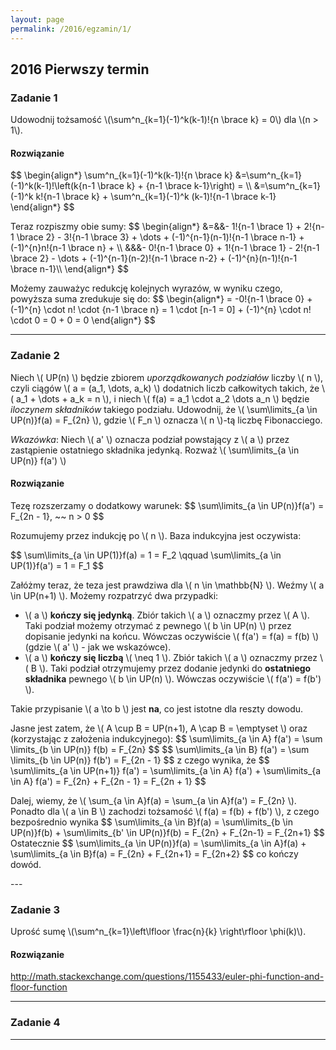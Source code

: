 ```yaml
---
layout: page
permalink: /2016/egzamin/1/
---
```


## 2016 Pierwszy termin

### Zadanie 1

Udowodnij tożsamość \\(\sum^n\_{k=1}(-1)^k(k-1)!{n \brace k} = 0\\) dla
\\(n > 1\\).

<div data-collapse>
  <h4 class="collapsible">Rozwiązanie</h4>
  <div class="solution">
  <p>
    $$
    \begin{align*}
      \sum^n_{k=1}(-1)^k(k-1)!{n \brace k}
      &=\sum^n_{k=1}(-1)^k(k-1)!\left(k{n-1 \brace k} +
       {n-1 \brace k-1}\right) = \\
      &=\sum^n_{k=1}(-1)^k k!{n-1 \brace k} +
       \sum^n_{k=1}(-1)^k (k-1)!{n-1 \brace k-1}
    \end{align*}
    $$
  </p>
  <p>
    Teraz rozpiszmy obie sumy:
    $$
    \begin{align*}
      &=&&- 1!{n-1 \brace 1}
       + 2!{n-1 \brace 2}
       - 3!{n-1 \brace 3}
       + \dots
       + (-1)^{n-1}(n-1)!{n-1 \brace n-1}
       + (-1)^{n}n!{n-1 \brace n} + \\
      &&&- 0!{n-1 \brace 0}
       + 1!{n-1 \brace 1}
       - 2!{n-1 \brace 2}
       - \dots
       + (-1)^{n-1}(n-2)!{n-1 \brace n-2}
       + (-1)^{n}(n-1)!{n-1 \brace n-1}\\
    \end{align*}
    $$
  </p>
  <p>
    Możemy zauważyc redukcję kolejnych wyrazów, w wyniku czego, powyższa suma zredukuje się do:
    $$
    \begin{align*}
      = -0!{n-1 \brace 0} + (-1)^{n} \cdot n! \cdot {n-1 \brace n}
      = 1 \cdot [n-1 = 0] + (-1)^{n} \cdot n! \cdot 0 = 0 + 0 = 0
    \end{align*}
    $$
  </p>
  </div>
</div>

---

### Zadanie 2

Niech \\( UP(n) \\) będzie zbiorem _uporządkowanych podziałów_ liczby \\( n \\),
czyli ciągów \\( a = (a_1, \dots, a_k) \\) dodatnich liczb całkowitych
takich, że \\( a_1 + \dots + a_k = n \\), i niech
\\( f(a) = a_1 \cdot a_2 \dots a_n \\) będzie _iloczynem składników_ takiego
podziału. Udowodnij, że \\( \sum\limits_{a \in UP(n)}f(a) = F_{2n} \\), gdzie
\\( F_n \\) oznacza \\( n \\)-tą liczbę Fibonacciego.

_Wkazówka_: Niech \\( a' \\) oznacza podział powstający z
\\( a \\) przez zastąpienie ostatniego składnika jedynką. Rozważ
\\( \sum\limits_{a \in UP(n)} f(a') \\)

<div data-collapse>
  <h4 class="collapsible">Rozwiązanie</h4>
  <div class="solution">
  <p>
    Tezę rozszerzamy o dodatkowy warunek:
    $$
    \sum\limits_{a \in UP(n)}f(a') = F_{2n - 1}, ~~ n > 0
    $$
  </p>
  <p>
    Rozumujemy przez indukcję po \( n \). Baza indukcyjna jest oczywista:
  </p>
  <p>
    $$
    \sum\limits_{a \in UP(1)}f(a) = 1 = F_2 \qquad
    \sum\limits_{a \in UP(1)}f(a') = 1 = F_1
    $$
  </p>
  <p>
    Załóżmy teraz, że teza jest prawdziwa dla \( n \in \mathbb{N} \).
    Weźmy \( a \in UP(n+1) \). Możemy rozpatrzyć dwa przypadki:
    <ul><li>
      \( a \) <b>kończy się jedynką</b>. Zbiór takich \( a \) oznaczmy przez
      \( A \). Taki podział możemy otrzymać z pewnego \( b \in UP(n) \)
      przez dopisanie jedynki na końcu. Wówczas oczywiście
      \( f(a') = f(a) = f(b) \) (gdzie \( a' \) - jak we wskazówce).
    </li>
    <li>
      \( a \) <b>kończy się liczbą</b> \( \neq 1 \). Zbiór takich \( a \)
      oznaczmy przez \( B \). Taki podział otrzymujemy przez dodanie jedynki do
      <b>ostatniego składnika</b> pewnego \( b \in UP(n) \). Wówczas
      oczywiście \( f(a') = f(b') \).
    </li></ul>
    Takie przypisanie \( a \to b \) jest <b>na</b>, co jest istotne dla reszty
    dowodu.
  </p>
  <p>
    Jasne jest zatem, że \( A \cup B = UP(n+1), A \cap B = \emptyset \) oraz
    (korzystając z założenia indukcyjnego):
    $$
    \sum\limits_{a \in A} f(a') = \sum \limits_{b \in UP(n)} f(b) = F_{2n}
    $$
    $$
    \sum\limits_{a \in B} f(a') = \sum \limits_{b \in UP(n)} f(b') = F_{2n - 1}
    $$
    z czego wynika, że
    $$
    \sum\limits_{a \in UP(n+1)} f(a') =
        \sum\limits_{a \in A} f(a') + \sum\limits_{a \in A} f(a') =
        F_{2n} + F_{2n - 1} = F_{2n + 1}
    $$
  </p>
  <p>
    Dalej, wiemy, że \( \sum_{a \in A}f(a) = \sum_{a \in A}f(a') = F_{2n} \).
    Ponadto dla \( a \in B \) zachodzi tożsamość
    \( f(a) = f(b) + f(b') \), z czego bezpośrednio wynika
    $$
        \sum\limits_{a \in B}f(a) = \sum\limits_{b \in UP(n)}f(b)
                                  + \sum\limits_{b' \in UP(n)}f(b) =
                                    F_{2n} + F_{2n-1} = F_{2n+1}
    $$
    Ostatecznie
    $$
        \sum\limits_{a \in UP(n)}f(a) = \sum\limits_{a \in A}f(a)
                                      + \sum\limits_{a \in B}f(a) =
                                        F_{2n} + F_{2n+1} = F_{2n+2}
    $$
    co kończy dowód.
  </p>
  </div>
</div>
---

### Zadanie 3

Uprość sumę \\(\sum^n\_{k=1}\left\lfloor \frac{n}{k} \right\rfloor \phi(k)\\).

<div data-collapse>
  <h4 class="collapsible">Rozwiązanie</h4>
  <div class="solution">
    <p>
      <a href="http://math.stackexchange.com/questions/1155433/euler-phi-function-and-floor-function">
        http://math.stackexchange.com/questions/1155433/euler-phi-function-and-floor-function
      </a>
    </p>
  </div>
</div>

---

### Zadanie 4

---
